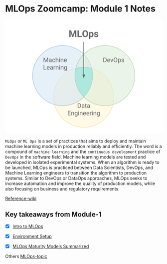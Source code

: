 # MLOps Zoomcamp: Module 1 Notes


![MLOPs](https://github.com/surawut-jirasaktavee/course-mlops-zoomcamp/blob/main/01-intro/images/ML_Ops_Venn_Diagram.svg.png)

`MLOps` or `ML Ops` is a set of practices that aims to deploy and maintain machine learning models in production reliably and efficiently. The word is a compound of `machine learning` and the `continuous development` practice of `DevOps` in the software field. Machine learning models are tested and developed in isolated experimental systems. When an algorithm is ready to be launched, MLOps is practiced between Data Scientists, DevOps, and Machine Learning engineers to transition the algorithm to production systems. Similar to DevOps or DataOps approaches, MLOps seeks to increase automation and improve the quality of production models, while also focusing on business and regulatory requirements.

[Reference-wiki](https://en.wikipedia.org/wiki/MLOps)

## Key takeaways from Module-1

- [x] [Intro to MLOps](https://github.com/surawut-jirasaktavee/course-mlops-zoomcamp/blob/main/01-intro/01-intro.md)
- [x] [Environment Setup](https://github.com/surawut-jirasaktavee/course-mlops-zoomcamp/blob/main/01-intro/setup.md)
- [x] [MLOps Maturity Models Summarized](https://github.com/surawut-jirasaktavee/course-mlops-zoomcamp/blob/main/01-intro/mlops_maturity.md)


Others [MLOps-topic](https://github.com/topics/mlops)

